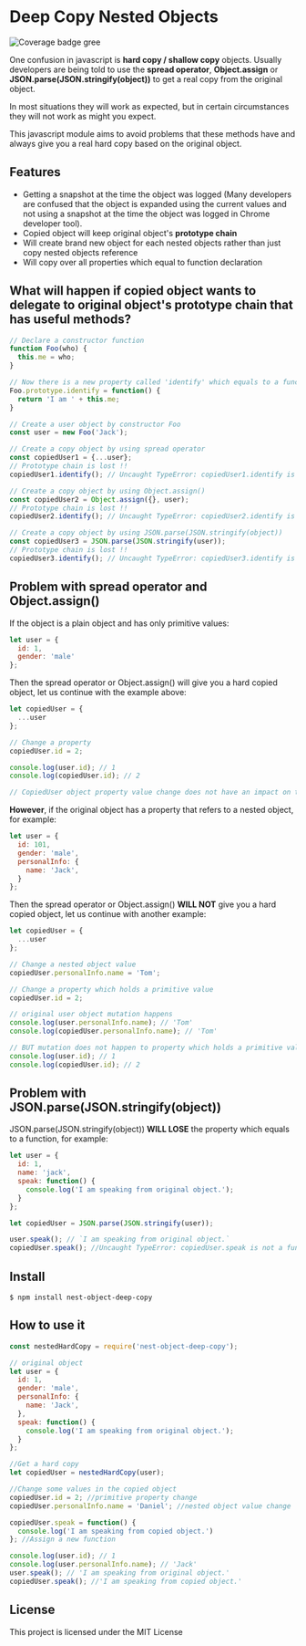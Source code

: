 # Deep Copy Nested Objects 

![Coverage badge gree][coverage-badge-green]

[coverage-badge-green]: https://img.shields.io/badge/Coverage-100%25-brightgreen.svg
[coverage-badge-yellow]: https://img.shields.io/badge/Coverage-100%25-yellow.svg
[coverage-badge-red]: https://img.shields.io/badge/Coverage-100%25-red.svg

One confusion in javascript is **hard copy / shallow copy** objects. Usually developers are being told to use the **spread operator**, **Object.assign** or **JSON.parse(JSON.stringify(object))** to get a real copy from the original object.

In most situations they will work as expected, but in certain circumstances they will not work as might you expect.

This javascript module aims to avoid problems that these methods have and always give you a real hard copy based on the original object.

## Features

- Getting a snapshot at the time the object was logged (Many developers are confused that the object is expanded using the current values and not using a snapshot at the time the object was logged in Chrome developer tool). 
- Copied object will keep original object's **prototype chain**
- Will create brand new object for each nested objects rather than just copy nested objects reference
- Will copy over all properties which equal to function declaration

## What will happen if copied object wants to delegate to original object's prototype chain that has useful methods?

```javascript
// Declare a constructor function
function Foo(who) {
  this.me = who;
}

// Now there is a new property called 'identify' which equals to a function in prototype chain of any object being created by calling new Foo
Foo.prototype.identify = function() {
  return 'I am ' + this.me;
}

// Create a user object by constructor Foo
const user = new Foo('Jack');

// Create a copy object by using spread operator
const copiedUser1 = {...user};
// Prototype chain is lost !!
copiedUser1.identify(); // Uncaught TypeError: copiedUser1.identify is not a function

// Create a copy object by using Object.assign()
const copiedUser2 = Object.assign({}, user);
// Prototype chain is lost !!
copiedUser2.identify(); // Uncaught TypeError: copiedUser2.identify is not a function

// Create a copy object by using JSON.parse(JSON.stringify(object))
const copiedUser3 = JSON.parse(JSON.stringify(user));
// Prototype chain is lost !!
copiedUser3.identify(); // Uncaught TypeError: copiedUser3.identify is not a function

```


## Problem with spread operator and Object.assign()

If the object is a plain object and has only primitive values:

```javascript
let user = {
  id: 1,
  gender: 'male'
};
```

Then the spread operator or Object.assign() will give you a hard copied object, let us continue with the example above:

```javascript
let copiedUser = {
  ...user
};

// Change a property
copiedUser.id = 2;

console.log(user.id); // 1
console.log(copiedUser.id); // 2

// CopiedUser object property value change does not have an impact on the original user object
```

**However**, if the original object has a property that refers to a nested object, for example:

```javascript
let user = {
  id: 101,
  gender: 'male',
  personalInfo: {
    name: 'Jack',
  }
};
```

Then the spread operator or Object.assign() **WILL NOT** give you a hard copied object, let us continue with another example:

```javascript
let copiedUser = {
  ...user
};

// Change a nested object value
copiedUser.personalInfo.name = 'Tom';

// Change a property which holds a primitive value
copiedUser.id = 2;

// original user object mutation happens
console.log(user.personalInfo.name); // 'Tom'
console.log(copiedUser.personalInfo.name); // 'Tom'

// BUT mutation does not happen to property which holds a primitive value
console.log(user.id); // 1
console.log(copiedUser.id); // 2
```


## Problem with JSON.parse(JSON.stringify(object))

JSON.parse(JSON.stringify(object)) **WILL LOSE** the property which equals to a function, for example:

```javascript
let user = {
  id: 1,
  name: 'jack',
  speak: function() {
    console.log('I am speaking from original object.');
  }
};

let copiedUser = JSON.parse(JSON.stringify(user));

user.speak(); // `I am speaking from original object.`
copiedUser.speak(); //Uncaught TypeError: copiedUser.speak is not a function
```

## Install
```console
$ npm install nest-object-deep-copy
```

## How to use it
```javascript
const nestedHardCopy = require('nest-object-deep-copy');

// original object
let user = {
  id: 1,
  gender: 'male',
  personalInfo: {
    name: 'Jack',
  },
  speak: function() {
    console.log('I am speaking from original object.');
  }
};

//Get a hard copy
let copiedUser = nestedHardCopy(user);

//Change some values in the copied object
copiedUser.id = 2; //primitive property change
copiedUser.personalInfo.name = 'Daniel'; //nested object value change

copiedUser.speak = function() {
  console.log('I am speaking from copied object.')
}; //Assign a new function

console.log(user.id); // 1
console.log(user.personalInfo.name); // 'Jack'
user.speak(); // 'I am speaking from original object.'
copiedUser.speak(); //'I am speaking from copied object.'
```
## License

This project is licensed under the MIT License 

